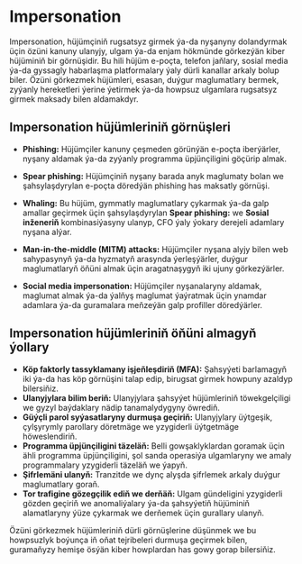 # Impersonation

Impersonation, hüjümçiniň rugsatsyz girmek ýa-da nyşanyny dolandyrmak üçin özüni kanuny ulanyjy, ulgam ýa-da enjam hökmünde görkezýän kiber hüjüminiň bir görnüşidir. Bu hili hüjüm e-poçta, telefon jaňlary, sosial media ýa-da gyssagly habarlaşma platformalary ýaly dürli kanallar arkaly bolup biler. Özüni görkezmek hüjümleri, esasan, duýgur maglumatlary bermek, zyýanly hereketleri ýerine ýetirmek ýa-da howpsuz ulgamlara rugsatsyz girmek maksady bilen aldamakdyr.

## Impersonation hüjümleriniň görnüşleri

- **Phishing:**  Hüjümçiler kanuny çeşmeden görünýän e-poçta iberýärler, nyşany aldamak ýa-da zyýanly programma üpjünçiligini göçürip almak.

- **Spear phishing:** Hüjümçiniň nyşany barada anyk maglumaty bolan we şahsylaşdyrylan e-poçta döredýän phishing has maksatly görnüşi.

- **Whaling:** Bu hüjüm, gymmatly maglumatlary çykarmak ýa-da galp amallar geçirmek üçin şahsylaşdyrylan **Spear phishing:** we **Sosial inženeriň** kombinasiýasyny ulanyp, CFO ýaly ýokary derejeli adamlary nyşana alýar.

- **Man-in-the-middle (MITM) attacks:** Hüjümçiler nyşana alyjy bilen web sahypasynyň ýa-da hyzmatyň arasynda ýerleşýärler, duýgur maglumatlaryň öňüni almak üçin aragatnaşygyň iki ujuny görkezýärler.

- **Social media impersonation:** Hüjümçiler nyşanalaryny aldamak, maglumat almak ýa-da ýalňyş maglumat ýaýratmak üçin ynamdar adamlara ýa-da guramalara meňzeýän galp profiller döredýärler.

## Impersonation hüjümleriniň öňüni almagyň ýollary

- **Köp faktorly tassyklamany işjeňleşdiriň (MFA):** Şahsyýeti barlamagyň iki ýa-da has köp görnüşini talap edip, birugsat girmek howpuny azaldyp bilersiňiz.
- **Ulanyjylara bilim beriň:** Ulanyjylara şahsyýet hüjümleriniň töwekgelçiligi we gyzyl baýdaklary nädip tanamalydygyny öwrediň.
- **Güýçli parol syýasatlaryny durmuşa geçiriň:** Ulanyjylary üýtgeşik, çylşyrymly parollary döretmäge we yzygiderli üýtgetmäge höweslendiriň.
- **Programma üpjünçiligini täzeläň:** Belli gowşaklyklardan goramak üçin ähli programma üpjünçiligini, şol sanda operasiýa ulgamlaryny we amaly programmalary yzygiderli täzeläň we ýapyň.
- **Şifrlemäni ulanyň:** Tranzitde we dynç alyşda şifrlemek arkaly duýgur maglumatlary goraň.
- **Tor trafigine gözegçilik ediň we derňäň:** Ulgam gündeligini yzygiderli gözden geçiriň we anomaliýalary ýa-da şahsyýetiň hüjüminiň alamatlaryny ýüze çykarmak we derňemek üçin gurallary ulanyň.

Özüni görkezmek hüjümleriniň dürli görnüşlerine düşünmek we bu howpsuzlyk boýunça iň oňat tejribeleri durmuşa geçirmek bilen, guramaňyzy hemişe ösýän kiber howplardan has gowy gorap bilersiňiz.